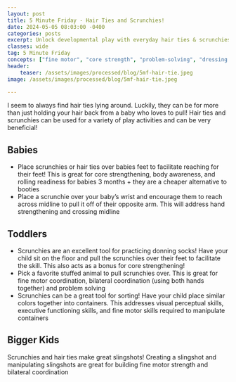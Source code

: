 ```yaml
---
layout: post
title: 5 Minute Friday - Hair Ties and Scrunchies!
date: 2024-05-05 08:03:00 -0400
categories: posts
excerpt: Unlock developmental play with everyday hair ties & scrunchies! This 5 Minute Friday offers simple activities for babies, toddlers, and older kids to boost core strength, fine motor skills, and problem-solving.
classes: wide
tag: 5 Minute Friday
concepts: ["fine motor", "core strength", "problem-solving", "dressing skills", "play ideas"]
header:
    teaser: /assets/images/processed/blog/5mf-hair-tie.jpeg
image: /assets/images/processed/blog/5mf-hair-tie.jpeg

---
```


I seem to always find hair ties lying around.  Luckily, they can be for more than just holding your hair back from a baby who loves to pull!  Hair ties and scrunchies can be used for a variety of play activities and can be very beneficial!

## Babies

- Place scrunchies or hair ties over babies feet to facilitate reaching for their feet!  This is great for core strengthening, body awareness, and rolling readiness for babies 3 months +  they are a cheaper alternative to booties 
- Place a scrunchie over your baby’s wrist and encourage them to reach across midline to pull it off of their opposite arm.  This will address hand strengthening and crossing midline

## Toddlers
- Scrunchies are an excellent tool for practicing donning socks!  Have your child sit on the floor and pull the scrunchies over their feet to facilitate the skill.  This also acts as a bonus for core strengthening!
- Pick a favorite stuffed animal to pull scrunchies over.  This is great for fine motor coordination, bilateral coordination (using both hands together) and problem solving
- Scrunchies can be a great tool for sorting!  Have your child place similar colors together into containers.  This addresses visual perceptual skills, executive functioning skills, and fine motor skills required to manipulate containers

## Bigger Kids
Scrunchies and hair ties make great slingshots!  Creating a slingshot and manipulating slingshots are great for building fine motor strength and bilateral coordination

